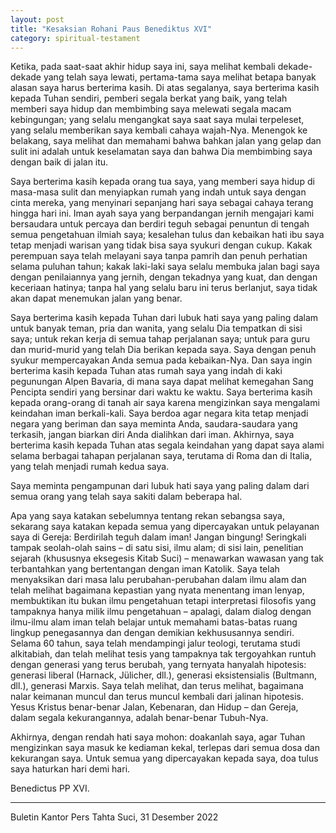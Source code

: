 ```yaml
---
layout: post
title: "Kesaksian Rohani Paus Benediktus XVI"
category: spiritual-testament
---
```


Ketika, pada saat-saat akhir hidup saya ini, saya melihat kembali dekade-dekade yang telah saya lewati, pertama-tama saya melihat betapa banyak alasan saya harus berterima kasih. Di atas segalanya, saya berterima kasih kepada Tuhan sendiri, pemberi segala berkat yang baik, yang telah memberi saya hidup dan membimbing saya melewati segala macam kebingungan; yang selalu mengangkat saya saat saya mulai terpeleset, yang selalu memberikan saya kembali cahaya wajah-Nya. Menengok ke belakang, saya melihat dan memahami bahwa bahkan jalan yang gelap dan sulit ini adalah untuk keselamatan saya dan bahwa Dia membimbing saya dengan baik di jalan itu.

Saya berterima kasih kepada orang tua saya, yang memberi saya hidup di masa-masa sulit dan menyiapkan rumah yang indah untuk saya dengan cinta mereka, yang menyinari sepanjang hari saya sebagai cahaya terang hingga hari ini. Iman ayah saya yang berpandangan jernih mengajari kami bersaudara untuk percaya dan berdiri teguh sebagai penuntun di tengah semua pengetahuan ilmiah saya; kesalehan tulus dan kebaikan hati ibu saya tetap menjadi warisan yang tidak bisa saya syukuri dengan cukup. Kakak perempuan saya telah melayani saya tanpa pamrih dan penuh perhatian selama puluhan tahun; kakak laki-laki saya selalu membuka jalan bagi saya dengan penilaiannya yang jernih, dengan tekadnya yang kuat, dan dengan keceriaan hatinya; tanpa hal yang selalu baru ini terus berlanjut, saya tidak akan dapat menemukan jalan yang benar.

Saya berterima kasih kepada Tuhan dari lubuk hati saya yang paling dalam untuk banyak teman, pria dan wanita, yang selalu Dia tempatkan di sisi saya; untuk rekan kerja di semua tahap perjalanan saya; untuk para guru dan murid-murid yang telah Dia berikan kepada saya. Saya dengan penuh syukur mempercayakan Anda semua pada kebaikan-Nya. Dan saya ingin berterima kasih kepada Tuhan atas rumah saya yang indah di kaki pegunungan Alpen Bavaria, di mana saya dapat melihat kemegahan Sang Pencipta sendiri yang bersinar dari waktu ke waktu. Saya berterima kasih kepada orang-orang di tanah air saya karena mengizinkan saya mengalami keindahan iman berkali-kali. Saya berdoa agar negara kita tetap menjadi negara yang beriman dan saya meminta Anda, saudara-saudara yang terkasih, jangan biarkan diri Anda dialihkan dari iman. Akhirnya, saya berterima kasih kepada Tuhan atas segala keindahan yang dapat saya alami selama berbagai tahapan perjalanan saya, terutama di Roma dan di Italia, yang telah menjadi rumah kedua saya.

Saya meminta pengampunan dari lubuk hati saya yang paling dalam dari semua orang yang telah saya sakiti dalam beberapa hal.

Apa yang saya katakan sebelumnya tentang rekan sebangsa saya, sekarang saya katakan kepada semua yang dipercayakan untuk pelayanan saya di Gereja: Berdirilah teguh dalam iman! Jangan bingung! Seringkali tampak seolah-olah sains – di satu sisi, ilmu alam; di sisi lain, penelitian sejarah (khususnya eksegesis Kitab Suci) – menawarkan wawasan yang tak terbantahkan yang bertentangan dengan iman Katolik. Saya telah menyaksikan dari masa lalu perubahan-perubahan dalam ilmu alam dan telah melihat bagaimana kepastian yang nyata menentang iman lenyap, membuktikan itu bukan ilmu pengetahuan tetapi interpretasi filosofis yang tampaknya hanya milik ilmu pengetahuan – apalagi, dalam dialog dengan ilmu-ilmu alam iman telah belajar untuk memahami batas-batas ruang lingkup penegasannya dan dengan demikian kekhususannya sendiri. Selama 60 tahun, saya telah mendampingi jalur teologi, terutama studi alkitabiah, dan telah melihat tesis yang tampaknya tak tergoyahkan runtuh dengan generasi yang terus berubah, yang ternyata hanyalah hipotesis: generasi liberal (Harnack, Jülicher, dll.), generasi eksistensialis (Bultmann, dll.), generasi Marxis. Saya telah melihat, dan terus melihat, bagaimana nalar keimanan muncul dan terus muncul kembali dari jalinan hipotesis. Yesus Kristus benar-benar Jalan, Kebenaran, dan Hidup – dan Gereja, dalam segala kekurangannya, adalah benar-benar Tubuh-Nya.

Akhirnya, dengan rendah hati saya mohon: doakanlah saya, agar Tuhan mengizinkan saya masuk ke kediaman kekal, terlepas dari semua dosa dan kekurangan saya. Untuk semua yang dipercayakan kepada saya, doa tulus saya haturkan hari demi hari.

Benedictus PP XVI.

---
Buletin Kantor Pers Tahta Suci, 31 Desember 2022